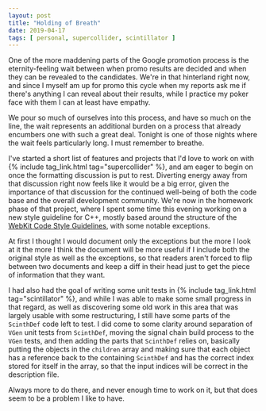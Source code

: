 ```yaml
---
layout: post
title: "Holding of Breath"
date: 2019-04-17
tags: [ personal, supercollider, scintillator ]
---
```


One of the more maddening parts of the Google promotion process is the eternity-feeling wait between when promo results
are decided and when they can be revealed to the candidates. We're in that hinterland right now, and since I myself am
up for promo this cycle when my reports ask me if there's anything I can reveal about their results, while I practice
my poker face with them I can at least have empathy.

We pour so much of ourselves into this process, and have so much on the line, the wait represents an additional burden
on a process that already encumbers one with such a great deal. Tonight is one of those nights where the wait feels
particularly long. I must remember to breathe.

I've started a short list of features and projects that I'd love to work on with
{% include tag_link.html tag="supercollider" %}, and am eager to begin on once the formatting discussion is put to rest.
Diverting energy away from that discussion right now feels like it would be a big error, given the importance of that
discussion for the continued well-being of both the code base and the overall development community. We're now in the
homework phase of that project, where I spent some time this evening working on a new style guideline for C++, mostly
based around the structure of the [WebKit Code Style Guidelines](https://webkit.org/code-style-guidelines/), with some
notable exceptions.

At first I thought I would document only the exceptions but the more I look at it the more I think the document will be
more useful if I include both the original style as well as the exceptions, so that readers aren't forced to flip
between two documents and keep a diff in their head just to get the piece of information that they want.

I had also had the goal of writing some unit tests in {% include tag_link.html tag="scintillator" %}, and while I was
able to make some small progress in that regard, as well as discovering some old work in this area that was largely
usable with some restructuring, I still have some parts of the ```ScinthDef``` code left to test. I did come to some
clarity around separation of ```VGen``` unit tests from ```ScinthDef```, moving the signal chain build process to the
```VGen``` tests, and then adding the parts that ```ScinthDef``` relies on, basically putting the objects in the
```children``` array and making sure that each object has a reference back to the containing ```ScinthDef``` and has
the correct index stored for itself in the array, so that the input indices will be correct in the description file.

Always more to do there, and never enough time to work on it, but that does seem to be a problem I like to have.

